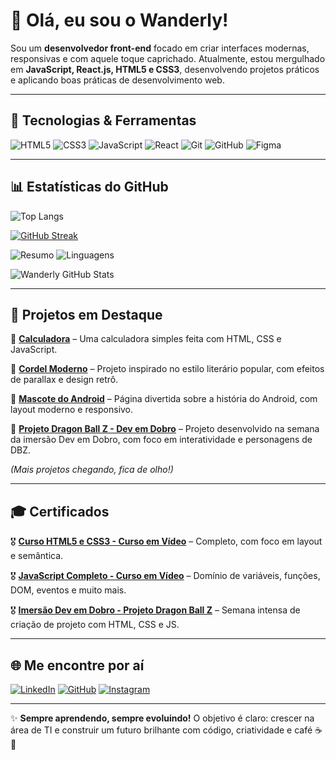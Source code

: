 # 👋 Olá, eu sou o Wanderly!

Sou um **desenvolvedor front-end** focado em criar interfaces modernas, responsivas e com aquele toque caprichado. Atualmente, estou mergulhado em **JavaScript, React.js, HTML5 e CSS3**, desenvolvendo projetos práticos e aplicando boas práticas de desenvolvimento web.

---

## 🚀 Tecnologias & Ferramentas

![HTML5](https://img.shields.io/badge/HTML5-%23E34F26.svg?style=for-the-badge&logo=html5&logoColor=white)
![CSS3](https://img.shields.io/badge/CSS3-%231572B6.svg?style=for-the-badge&logo=css3&logoColor=white)
![JavaScript](https://img.shields.io/badge/JavaScript-%23F7DF1E.svg?style=for-the-badge&logo=javascript&logoColor=black)
![React](https://img.shields.io/badge/React-%2320232a.svg?style=for-the-badge&logo=react&logoColor=%2361DAFB)
![Git](https://img.shields.io/badge/Git-%23F05033.svg?style=for-the-badge&logo=git&logoColor=white)
![GitHub](https://img.shields.io/badge/GitHub-%23121011.svg?style=for-the-badge&logo=github&logoColor=white)
![Figma](https://img.shields.io/badge/Figma-%23F24E1E.svg?style=for-the-badge&logo=figma&logoColor=white)

---

## 📊 Estatísticas do GitHub

![Top Langs](https://github-readme-stats-wheat-two-53.vercel.app/api/top-langs/?username=wanderlywrs&layout=compact&theme=radical)

[![GitHub Streak](https://streak-stats.demolab.com?user=wanderlywrs&theme=radical&hide_border=true)](https://git.io/streak-stats)

![Resumo](http://github-profile-summary-cards.vercel.app/api/cards/profile-details?username=wanderlywrs&theme=2077)
![Linguagens](http://github-profile-summary-cards.vercel.app/api/cards/most-commit-language?username=wanderlywrs&theme=2077)

![Wanderly GitHub Stats](https://github-readme-stats.vercel.app/api?username=wanderlywrs&show_icons=true&theme=radical)

---

## 📌 Projetos em Destaque

🔹 [**Calculadora**](https://wanderlywrs.github.io/calculadora/) – Uma calculadora simples feita com HTML, CSS e JavaScript.

🔹 [**Cordel Moderno**](https://wanderlywrs.github.io/projedo-cordel/) – Projeto inspirado no estilo literário popular, com efeitos de parallax e design retrô.

🔹 [**Mascote do Android**](https://wanderlywrs.github.io/site-mascote-do-android/) – Página divertida sobre a história do Android, com layout moderno e responsivo.

🔹 [**Projeto Dragon Ball Z - Dev em Dobro**](https://wanderlywrs.github.io/projeto-dragon-ball-z/) – Projeto desenvolvido na semana da imersão Dev em Dobro, com foco em interatividade e personagens de DBZ.

_(Mais projetos chegando, fica de olho!)_

---

## 🎓 Certificados

🎖️ [**Curso HTML5 e CSS3 - Curso em Vídeo**](#) – Completo, com foco em layout e semântica.

🎖️ [**JavaScript Completo - Curso em Vídeo**](#) – Domínio de variáveis, funções, DOM, eventos e muito mais.

🎖️ [**Imersão Dev em Dobro - Projeto Dragon Ball Z**](#) – Semana intensa de criação de projeto com HTML, CSS e JS.

---

## 🌐 Me encontre por aí

[![LinkedIn](https://img.shields.io/badge/-LinkedIn-blue?style=for-the-badge&logo=Linkedin&logoColor=white)](https://linkedin.com/in/SEU-LINKEDIN)
[![GitHub](https://img.shields.io/badge/-GitHub-black?style=for-the-badge&logo=GitHub&logoColor=white)](https://github.com/wanderlywrs)
[![Instagram](https://img.shields.io/badge/-Instagram-E4405F?style=for-the-badge&logo=instagram&logoColor=white)](https://instagram.com/SEU-INSTAGRAM)

---

✨ **Sempre aprendendo, sempre evoluindo!** O objetivo é claro: crescer na área de TI e construir um futuro brilhante com código, criatividade e café ☕🚀
